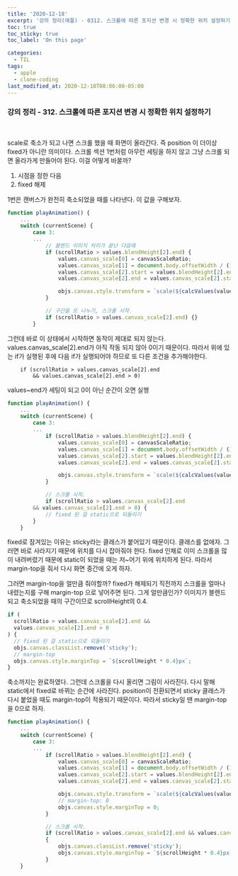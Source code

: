 ```yaml
---
title: '2020-12-18'
excerpt: '강의 정리(애플) - 0312. 스크롤에 따른 포지션 변경 시 정확한 위치 설정하기'
toc: true
toc_sticky: true
toc_label: 'On this page'

categories:
  - TIL
tags:
  - apple
  - clone-coding
last_modified_at: 2020-12-18T08:06:00-05:00
---
```


### 강의 정리 - 312. 스크롤에 따른 포지션 변경 시 정확한 위치 설정하기

<br />

scale로 축소가 되고 나면 스크롤 했을 때 화면이 올라간다. 즉 position 이 더이상 fixed가 아니란 의미이다. 스크롤 섹션 1번처럼 아무런 세팅을 하지 않고 그냥 스크롤 되면 올라가게 만들어야 된다. 이걸 어떻게 바꿀까?

1. 시점을 정한 다음
2. fixed 해제

1번은 캔버스가 완전히 축소되었을 때를 나타낸다. 이 값을 구해보자.

```javascript
function playAnimation() {
    ...
    switch (currentScene) {
        case 3:
        ...
            // 블렌드 이미지 처리가 끝난 다음에
            if (scrollRatio > values.blendHeight[2].end) {
                values.canvas_scale[0] = canvasScaleRatio;
                values.canvas_scale[1] = document.body.offsetWidth / (1.5 * objs.canvas.width);
                values.canvas_scale[2].start = values.blendHeight[2].end;
                values.canvas_scale[2].end = values.canvas_scale[2].start + 0.2;

                objs.canvas.style.transform = `scale(${calcValues(values.canvas_scale, currentYOffset)})`;
            }

            // 구간을 또 나누기, 스크롤 시작.
            if (scrollRatio > values.canvas_scale[2].end) {}
        }
```

그런데 바로 이 상태에서 시작하면 동작이 제대로 되지 않는다. values.canvas_scale[2].end가 아직 작동 되지 않아 0이기 때문이다. 따라서 위에 있는 if가 실행된 후에 다음 if가 실행되어야 하므로 또 다른 조건을 추가해야한다.

```
    if (scrollRatio > values.canvas_scale[2].end
        && values.canvas_scale[2].end > 0)
```

values~end가 세팅이 되고 0이 아닌 순간이 오면 실행

```javascript
function playAnimation() {
    ...
    switch (currentScene) {
        case 3:
        ...
            if (scrollRatio > values.blendHeight[2].end) {
                values.canvas_scale[0] = canvasScaleRatio;
                values.canvas_scale[1] = document.body.offsetWidth / (1.5 * objs.canvas.width);
                values.canvas_scale[2].start = values.blendHeight[2].end;
                values.canvas_scale[2].end = values.canvas_scale[2].start + 0.2;

                objs.canvas.style.transform = `scale(${calcValues(values.canvas_scale, currentYOffset)})`;
            }

            // 스크롤 시작.
            if (scrollRatio > values.canvas_scale[2].end
        && values.canvas_scale[2].end > 0) {
            // fixed 된 걸 static으로 되돌리기
        }
    }
```

fixed로 잠겨있는 이유는 sticky라는 클래스가 붙어있기 때문이다. 클래스를 없애자. 그러면 바로 사라지기 때문에 위치를 다시 잡아줘야 한다. fixed 인채로 이미 스크롤을 많이 내려버렸기 때문에 static이 되었을 때는 저~어기 위에 위치하게 된다. 따라서 margin-top을 줘서 다시 화면 중간에 오게 하자.

그러면 margin-top을 얼만큼 줘야할까? fixed가 해제되기 직전까지 스크롤을 얼마나 내렸는지를 구해 margin-top 으로 넣어주면 된다. 그게 얼만큼인가? 이미지가 블렌드되고 축소되었을 때의 구간이므로 scrollHeight의 0.4.

```javascript
if (
  scrollRatio > values.canvas_scale[2].end &&
  values.canvas_scale[2].end > 0
) {
  // fixed 된 걸 static으로 되돌리기
  objs.canvas.classList.remove('sticky');
  // margin-top
  objs.canvas.style.marginTop = `${scrollHeight * 0.4}px`;
}
```

축소까지는 완료하였다. 그런데 스크롤을 다시 올리면 그림이 사라진다. 다시 말해 static에서 fixed로 바뀌는 순간에 사라진다. position이 전환되면서 sticky 클래스가 다시 붙었을 때도 margin-top이 적용되기 때문이다. 따라서 sticky일 땐 margin-top을 0으로 하자.

```javascript
function playAnimation() {
    ...
    switch (currentScene) {
        case 3:
        ...
            if (scrollRatio > values.blendHeight[2].end) {
                values.canvas_scale[0] = canvasScaleRatio;
                values.canvas_scale[1] = document.body.offsetWidth / (1.5 * objs.canvas.width);
                values.canvas_scale[2].start = values.blendHeight[2].end;
                values.canvas_scale[2].end = values.canvas_scale[2].start + 0.2;

                objs.canvas.style.transform = `scale(${calcValues(values.canvas_scale, currentYOffset)})`;
                // margin-top: 0
                objs.canvas.style.marginTop = 0;
            }

            // 스크롤 시작.
            if (scrollRatio > values.canvas_scale[2].end && values.canvas_scale[2].end > 0)
            {
                objs.canvas.classList.remove('sticky');
                objs.canvas.style.marginTop = `${scrollHeight * 0.4}px`;
            }
    }
```
